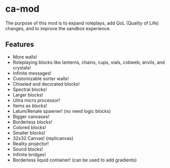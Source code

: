 # ca-mod
The purpose of this mod is to expand roleplays, add QoL (Quality of Life) changes, and to improve the sandbox experience.
## Features
- More walls!
- Roleplaying blocks like lanterns, chains, cups, vials, cobweb, anvils, and crystals!
- Infinite messages!
- Customizable sorter walls!
- Chiseled and decorated blocks!
- Spectral blocks!
- Larger blocks!
- Ultra micro processor!
- Items as blocks!
- Latum/Renale spawner! (no need logic blocks)
- Bigger canvases!
- Borderless blocks!
- Colored blocks!
- Smaller blocks!
- 32x32 Canvas! (replicanvas)
- Reality projector!
- Sound blocks!
- Infinite bridges!
- Borderless liquid container! (can be used to add gradients)